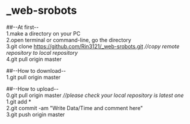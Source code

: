 # _web-srobots

##--At first--  
1.make a directory on your PC  
2.open terminal or command-line, go the directory  
3.git clone https://github.com/Rin3121/_web-srobots.git   _//copy remote repository to local repository_  
4.git pull origin master  

##--How to download--  
1.git pull origin master  

##--How to upload--  
0.git pull origin master _//please check your local repository is latest one_  
1.git add *  
2.git commit -am "Write Data/Time and comment here"  
3.git push origin master  
